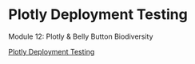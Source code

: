# Plotly Deployment Testing
Module 12: Plotly &amp; Belly Button Biodiversity

[Plotly Deployment Testing](https://DavidGGonzalez.github.io/plotly_deployment/)

